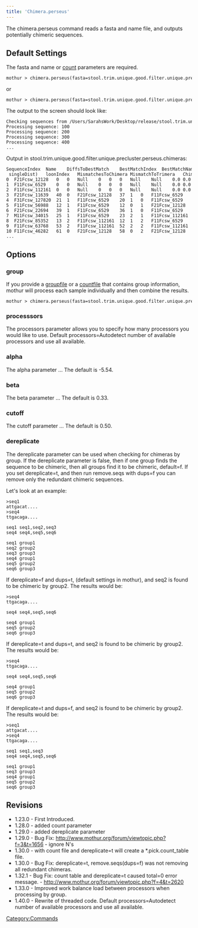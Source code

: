 ```yaml
---
title: 'Chimera.perseus'
---
```

The chimera.perseus command reads a fasta and name file, and outputs
potentially chimeric sequences.


## Default Settings

The fasta and name or [ count](Count_File) parameters are
required.

    mothur > chimera.perseus(fasta=stool.trim.unique.good.filter.unique.precluster.fasta, name=stool.trim.unique.good.filter.unique.precluster.names)

or

    mothur > chimera.perseus(fasta=stool.trim.unique.good.filter.unique.precluster.fasta, count=stool.trim.unique.good.filter.unique.precluster.count_table)

The output to the screen should look like:

    Checking sequences from /Users/SarahsWork/Desktop/release/stool.trim.unique.good.filter.unique.precluster.fasta ...
    Processing sequence: 100
    Processing sequence: 200
    Processing sequence: 300
    Processing sequence: 400
    ...

Output in
stool.trim.unique.good.filter.unique.precluster.perseus.chimeras:

    SequenceIndex  Name    DiffsToBestMatch    BestMatchIndex  BestMatchName   DiffstToChimera IndexofLeftParent   IndexOfRightParent  NameOfLeftParent    NameOfRightParent   DistanceToBestMatch cIndex  (cIndex - singleDist)   loonIndex   MismatchesToChimera MismatchToTrimera   ChimeraBreakPoint   LogisticProbability TypeOfSequence
    0  F21Fcsw_12128   0   0   Null    0   0   0   Null    Null    0.0 0.0 0.0 0   0   0   0.0 0.0 good
    1  F11Fcsw_6529    0   0   Null    0   0   0   Null    Null    0.0 0.0 0.0 0   0   0   0.0 0.0 good
    2  F11Fcsw_112161  0   0   Null    0   0   0   Null    Null    0.0 0.0 0.0 0   0   0   0.0 0.0 good
    3  F21Fcsw_11639   40  0   F21Fcsw_12128   37  1   0   F11Fcsw_6529    F21Fcsw_12128   2.0468  1.93577 -0.111032   6.404   37  2147483647  55  0   good
    4  F31Fcsw_127820  21  1   F11Fcsw_6529    20  1   0   F11Fcsw_6529    F21Fcsw_12128   1.07821 1.06372 -0.0144896  5.24698 20  2147483647  55  0   good
    5  F11Fcsw_56988   12  1   F11Fcsw_6529    12  0   1   F21Fcsw_12128   F11Fcsw_6529    0.681584    0.681584    0   0.186912    12  2147483647  0   0   good
    6  F21Fcsw_22694   39  1   F11Fcsw_6529    36  1   0   F11Fcsw_6529    F21Fcsw_12128   2.03523 1.91816 -0.117074   7.44773 36  2147483647  55  0   good
    7  M11Fcsw_34015   25  1   F11Fcsw_6529    23  2   1   F11Fcsw_112161  F11Fcsw_6529    1.37518 1.26758 -0.107599   4.60899 23  21  15  0   good
    8  F21Fcsw_85352   13  2   F11Fcsw_112161  12  1   2   F11Fcsw_6529    F11Fcsw_112161  0.739483    0.4676  -0.271884   14.2579 12  8   45  0   good
    9  F11Fcsw_63768   53  2   F11Fcsw_112161  52  2   2   F11Fcsw_112161  F11Fcsw_112161  2.8013  2.79471 -0.00658628 0   52  50  28  0   good
    10 F11Fcsw_46282   61  0   F21Fcsw_12128   58  0   2   F21Fcsw_12128   F11Fcsw_112161  3.33036 3.19547 -0.13489    8.87805 58  57  46  0   good
    ...

## Options

### group

If you provide a [ groupfile](Group_file) or a [
countfile](Count_File) that contains group information,
mothur will process each sample individually and then combine the
results.

    mothur > chimera.perseus(fasta=stool.trim.unique.good.filter.unique.precluster.fasta, name=stool.trim.unique.good.filter.unique.precluster.names, group=stool.good.groups)

### processsors

The processors parameter allows you to specify how many processors you
would like to use. Default processors=Autodetect number of available
processors and use all available.

### alpha

The alpha parameter \... The default is -5.54.

### beta

The beta parameter \... The default is 0.33.

### cutoff

The cutoff parameter \... The default is 0.50.

### dereplicate

The dereplicate parameter can be used when checking for chimeras by
group. If the dereplicate parameter is false, then if one group finds
the sequence to be chimeric, then all groups find it to be chimeric,
default=f. If you set dereplicate=t, and then run remove.seqs with
dups=f you can remove only the redundant chimeric sequences.

Let\'s look at an example:

    >seq1
    attgacat....
    >seq4
    ttgacaga....

    seq1 seq1,seq2,seq3
    seq4 seq4,seq5,seq6

    seq1 group1
    seq2 group2
    seq3 group3
    seq4 group1
    seq5 group2
    seq6 group3

If dereplicate=f and dups=t, (default settings in mothur), and seq2 is
found to be chimeric by group2. The results would be:

    >seq4
    ttgacaga....

    seq4 seq4,seq5,seq6

    seq4 group1
    seq5 group2
    seq6 group3

If dereplicate=t and dups=t, and seq2 is found to be chimeric by group2.
The results would be:

    >seq4
    ttgacaga....

    seq4 seq4,seq5,seq6

    seq4 group1
    seq5 group2
    seq6 group3

If dereplicate=t and dups=f, and seq2 is found to be chimeric by group2.
The results would be:

    >seq1
    attgacat....
    >seq4
    ttgacaga....

    seq1 seq1,seq3
    seq4 seq4,seq5,seq6

    seq1 group1
    seq3 group3
    seq4 group1
    seq5 group2
    seq6 group3

## Revisions

-   1.23.0 - First Introduced.
-   1.28.0 - added count parameter
-   1.29.0 - added dereplicate parameter
-   1.29.0 - Bug Fix:
    <http://www.mothur.org/forum/viewtopic.php?f=3&t=1656> - ignore N\'s
-   1.30.0 - with count file and dereplicate=t will create a
    \*.pick.count\_table file.
-   1.30.0 - Bug Fix: dereplicate=t, remove.seqs(dups=f) was not
    removing all redundant chimeras.
-   1.32.1 - Bug Fix: count table and dereplicate=t caused total=0 error
    message. - <http://www.mothur.org/forum/viewtopic.php?f=4&t=2620>
-   1.33.0 - Improved work balance load between processors when
    processing by group.
-   1.40.0 - Rewrite of threaded code. Default processors=Autodetect
    number of available processors and use all available.

[Category:Commands](Category:Commands)
